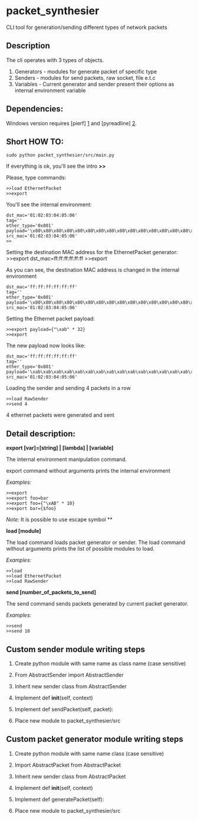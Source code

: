 packet_synthesier
=================

CLI tool for generation/sending different types of network packets


Description
-----------

The cli operates with 3 types of objects.
  
1. Generators  - modules for generate packet of specific type
2. Senders     - modules for send packets, raw socket, file e.t.c
3. Variables   - Current generator and sender present their options as internal environment variable

Dependencies:
-------------
Windows version requires [pierf] [1] and [pyreadline] [2].

 [1]: http://sourceforge.net/projects/pierf/
 [2]: http://pypi.python.org/pypi/pyreadline/

Short HOW TO:
-------------

	sudo python packet_synthesier/src/main.py 

If everything is ok, you'll see the intro **>>**

Please, type commands:

	>>load EthernetPacket
	>>export

You'll see the internal environment:
  
	dst_mac='01:02:03:04:05:06'
	tag=''
	ether_type='0x801'
	payload='\x80\x80\x80\x80\x80\x80\x80\x80\x80\x80\x80\x80\x80\x80\x80\x80\x80\x80\x80\x80\x80\x80\x80\x80\x80\x80\x80\x80\x80\x80\x80\x80\x80\x80\x80\x80\x80\x80\x80\x80\x80\x80'
	src_mac='01:02:03:04:05:06'
	>>

Setting the destination MAC address for the EthernetPacket generator:
	>>export dst_mac=ff:ff:ff:ff:ff:ff
	>>export

  
As you can see, the destination MAC address is changed in the internal environment

	dst_mac='ff:ff:ff:ff:ff:ff'
	tag=''
	ether_type='0x801'
	payload='\x80\x80\x80\x80\x80\x80\x80\x80\x80\x80\x80\x80\x80\x80\x80\x80\x80\x80\x80\x80\x80\x80\x80\x80\x80\x80\x80\x80\x80\x80\x80\x80\x80\x80\x80\x80\x80\x80\x80\x80\x80\x80'
	src_mac='01:02:03:04:05:06'

Setting the Ethernet packet payload:
  
	>>export payload={"\xab" * 32}
	>>export

The new payload now looks like:

	dst_mac='ff:ff:ff:ff:ff:ff'
	tag=''
	ether_type='0x801'
	payload='\xab\xab\xab\xab\xab\xab\xab\xab\xab\xab\xab\xab\xab\xab\xab\xab\xab\xab\xab\xab\xab\xab\xab\xab\xab\xab\xab\xab\xab\xab\xab\xab'
	src_mac='01:02:03:04:05:06'

Loading the sender and sending 4 packets in a row

	>>load RawSender
	>>send 4

4 ethernet packets were generated and sent
  
Detail description:
-------------------

**export [var]=[string] | [lambda] | [variable]**

The internal environment manipulation command.
  
export command without arguments prints the internal environment

*Examples:*
  
	>>export
	>>export foo=bar
	>>export foo={"\xAB" * 10}
	>>export bar={$foo}
  
*Note:* It is possible to use escape symbol *\*
  
**load [module]**
  
The load command loads packet generator or sender. 
The load command without arguments prints the list of possible modules to load.
  
*Examples:*
  
	>>load
	>>load EthernetPacket
	>>load RawSender   

**send [number_of_packets_to_send]**
  
The send command sends packets generated by current packet generator.
  
*Examples:*

	>>send
	>>send 10

Custom sender module writing steps
-----------------------------------

1.	Create python module with same name as class name (case sensitive)

2.	From AbstractSender import AbstractSender

3.	Inherit  new sender class from AbstractSender

4.	Implement  def __init__(self, context)

5.	Implement def sendPacket(self, packet):

6.	Place new module to packet_synthesier/src


Custom packet generator module writing steps
---------------------------------------------

1. Create python module with same name class (case sensitive)
	
2. Import AbstractPacket from AbstractPacket 

3. Inherit new sender class from AbstractPacket

4. Implement  def __init__(self, context)

5. Implement def generatePacket(self):

6. Place new module to packet_synthesier/src
	

	

